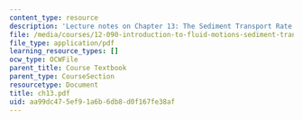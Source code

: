 ```yaml
---
content_type: resource
description: 'Lecture notes on Chapter 13: The Sediment Transport Rate.'
file: /media/courses/12-090-introduction-to-fluid-motions-sediment-transport-and-current-generated-sedimentary-structures-fall-2006/aa99dc475ef91a6b6db8d0f167fe38af_ch13.pdf
file_type: application/pdf
learning_resource_types: []
ocw_type: OCWFile
parent_title: Course Textbook
parent_type: CourseSection
resourcetype: Document
title: ch13.pdf
uid: aa99dc47-5ef9-1a6b-6db8-d0f167fe38af
---
```

